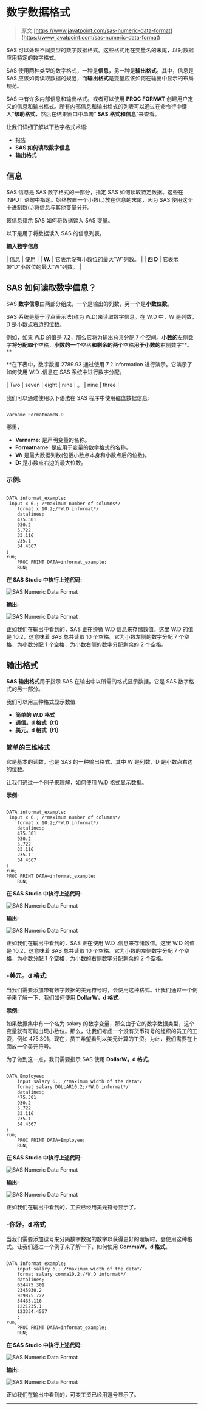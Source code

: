 # 数字数据格式

> 原文:[https://www.javatpoint.com/sas-numeric-data-format](https://www.javatpoint.com/sas-numeric-data-format)

SAS 可以处理不同类型的数字数据格式。这些格式用在变量名的末尾，以对数据应用特定的数字格式。

SAS 使用两种类型的数字格式，一种是**信息**，另一种是**输出格式**。其中，信息是 SAS 应该如何读取数据的规范，而**输出格式**是变量应该如何在输出中显示的布局规范。

SAS 中有许多内部信息和输出格式。或者可以使用 **PROC FORMAT** 创建用户定义的信息和输出格式。所有内部信息和输出格式的列表可以通过在命令行中键入“**帮助格式**，然后在结果窗口中单击“ **SAS 格式和信息**”来查看。

让我们详细了解以下数字格式术语:

*   报告
*   **SAS 如何读取数字信息**
*   **输出格式**

## 信息

SAS 信息是 SAS 数字格式的一部分，指定 SAS 如何读取特定数据。这些在 INPUT 语句中指定。始终放置一个小数(。)放在信息的末尾，因为 SAS 使用这个十进制数(。)将信息与其他变量分开。

该信息指示 SAS 如何将数据读入 SAS 变量。

以下是用于将数据读入 SAS 的信息列表。

**输入数字信息**

| 信息 | 使用 |
| **W.** | 它表示没有小数位的最大“W”列数。 |
| **西 D** | 它表示带“D”小数位的最大“W”列数。 |

## SAS 如何读取数字信息？

SAS **数字信息**由两部分组成，一个是输出的列数，另一个是**小数位数**。

SAS 系统是基于浮点表示法(称为 W.D)来读取数字信息。在 W.D 中，W 是列数，D 是小数点右边的位数。

例如，如果 W.D 的值是 7.2，那么它将为输出总共分配 7 个空间。**小数的**左侧数字**将分配四个**空格，**小数的一个**空格**和剩余的两个**空格**用于小数的**右侧数字**。**

 **在下表中，数字数据 2789.93 通过使用 7.2 information 进行演示。它演示了如何使用 W.D .信息在 SAS 系统中进行数字分配。

| Two | seven | eight | nine | 。 | nine | three |

我们可以通过使用以下语法在 SAS 程序中使用磁盘数据信息:

```

Varname FormatnameW.D

```

哪里，

*   **Varname:** 是声明变量的名称。
*   **Formatname:** 是应用于变量的数字格式的名称。
*   **W:** 是最大数据列数(包括小数点本身和小数点后的位数)。
*   **D:** 是小数点右边的最大位数。

### 示例:

```

DATA informat_example;
 input x 6.; /*maximum number of columns*/ 
	format x 10.2;/*W.D informat*/
	datalines;
    475.301
	930.2
	5.722
	33.116
	235.1
	34.4567
;
run;
	PROC PRINT DATA=informat_example;
	RUN;

```

**在 SAS Studio 中执行上述代码:**

![SAS Numeric Data Format](../Images/3d7136f627c47409d5a32d48f4bc813c.png)

**输出:**

![SAS Numeric Data Format](../Images/c2ced3688e9ebaefa04f30c51e4b528d.png)

正如我们在输出中看到的，SAS 正在遵循 W.D 信息来存储数值。这里 W.D 的值是 10.2，这意味着 SAS 总共读取 10 个空格。它为小数左侧的数字分配 7 个空格，为小数分配 1 个空格，为小数右侧的数字分配剩余的 2 个空格。

## 输出格式

**SAS 输出格式**用于指示 SAS 在输出中以所需的格式显示数据。它是 SAS 数字格式的另一部分。

我们可以用三种格式显示数值:

*   **简单的 W.D 格式**
*   **通信。d 格式〔t1〕**
*   **美元。d 格式〔t1〕**

### 简单的三维格式

它是基本的读数，也是 SAS 的一种输出格式，其中 W 是列数，D 是小数点右边的位数。

让我们通过一个例子来理解，如何使用 W.D 格式显示数据。

**示例:**

```

DATA informat_example;
 input x 6.; /*maximum number of columns*/ 
	format x 10.2;/*W.D informat*/
	datalines;
    475.301
	930.2
	5.722
	33.116
	235.1
	34.4567
;
run;
PROC PRINT DATA=informat_example;
	RUN;

```

**在 SAS Studio 中执行上述代码:**

![SAS Numeric Data Format](../Images/4e5a513135e5e2bcb5507f792d972d27.png)

**输出:**

![SAS Numeric Data Format](../Images/5b6f1011268df1ddc81975bb53eca250.png)

正如我们在输出中看到的，SAS 正在使用 W.D .信息来存储数值。这里 W.D 的值是 10.2，这意味着 SAS 总共读取 10 个空格。它为小数的左侧数字分配 7 个空格，为小数分配 1 个空格，为小数的右侧数字分配剩余的 2 个空格。

### -美元。d 格式:

当我们需要添加带有数字数据的美元符号时，会使用这种格式。让我们通过一个例子来了解一下，我们如何使用 **DollarW。d 格式**。

**示例:**

如果数据集中有一个名为 salary 的数字变量，那么由于它的数字数据类型，这个变量就有可能出现小数位。那么，让我们考虑一个没有货币符号的组织的员工的工资，例如 475.301。现在，员工希望看到以美元计算的工资。为此，我们需要在上面放一个美元符号。

为了做到这一点，我们需要指示 SAS 使用 **DollarW。d 格式**。

```

DATA Employee;
	input salary 6.; /*maximum width of the data*/
	format salary DOLLAR10.2;/*W.D informat*/
	datalines;
    475.301
	930.2
	5.722
	33.116
	235.1
	34.4567
;
run;
	PROC PRINT DATA=Employee;
	RUN;

```

**在 SAS Studio 中执行上述代码:**

![SAS Numeric Data Format](../Images/2ec485af56f67ff51f0ea791290f45d4.png)

**输出:**

![SAS Numeric Data Format](../Images/570a01676de84aa2c28b6ddda13919fd.png)

正如我们在输出中看到的，工资已经用美元符号显示了。

### -你好。d 格式

当我们需要添加逗号来分隔数字数据的数字以获得更好的理解时，会使用这种格式。让我们通过一个例子来了解一下，如何使用 **CommaW。d 格式**。

```

DATA informat_example;
	input salary 6.; /*maximum width of the data*/
	format salary comma10.2;/*W.D informat*/
	datalines;
    634475.301
	2345930.2
	939875.722
	54433.116
	1221235.1
	123334.4567
    ;
run;
	PROC PRINT DATA=informat_example;
	RUN;

```

**在 SAS Studio 中执行上述代码:**

![SAS Numeric Data Format](../Images/bc4a24889fe39642447522499cd1bd56.png)

**输出:**

![SAS Numeric Data Format](../Images/0549435d8f48943457475dbb58ede93a.png)

正如我们在输出中看到的，可变工资已经用逗号显示了。

* * ***